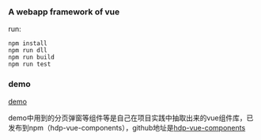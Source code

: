 ### A webapp framework of vue

run:

```
npm install
npm run dll
npm run build
npm run test
```

### demo

[demo](https://plusice.github.io/vue-app/)

demo中用到的分页弹窗等组件等是自己在项目实践中抽取出来的vue组件库，已发布到npm（hdp-vue-components），github地址是[hdp-vue-components](https://github.com/hdpfe/hdp-vue-components)
